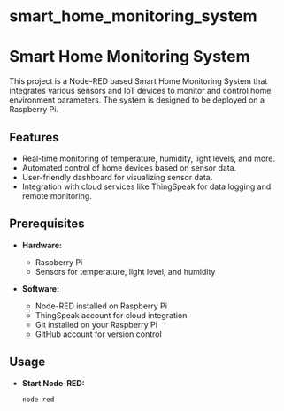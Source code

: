 smart_home_monitoring_system
============================

# Smart Home Monitoring System

This project is a Node-RED based Smart Home Monitoring System that integrates various sensors and IoT devices to monitor and control home environment parameters. The system is designed to be deployed on a Raspberry Pi.

## Features

- Real-time monitoring of temperature, humidity, light levels, and more.
- Automated control of home devices based on sensor data.
- User-friendly dashboard for visualizing sensor data.
- Integration with cloud services like ThingSpeak for data logging and remote monitoring.

## Prerequisites

- **Hardware:**
  - Raspberry Pi
  - Sensors for temperature, light level, and humidity

- **Software:**
  - Node-RED installed on Raspberry Pi
  - ThingSpeak account for cloud integration
  - Git installed on your Raspberry Pi
  - GitHub account for version control

## Usage

- **Start Node-RED:**

  ```bash
  node-red
